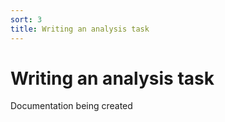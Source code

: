 ```yaml
---
sort: 3
title: Writing an analysis task
---
```


# Writing an analysis task

Documentation being created
